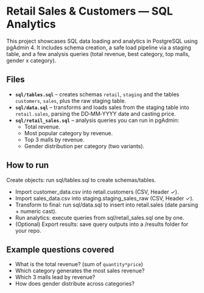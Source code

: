 # Retail Sales & Customers — SQL Analytics

This project showcases SQL data loading and analytics in PostgreSQL using pgAdmin 4. It includes schema creation, a safe load pipeline via a staging table, and a few analysis queries (total revenue, best category, top malls, gender x category).

## Files
- **`sql/tables.sql`** – creates schemas `retail`, `staging` and the tables `customers`, `sales`, plus the raw staging table.
- **`sql/data.sql`** – transforms and loads sales from the staging table into `retail.sales`, parsing the DD‑MM‑YYYY date and casting price.
- **`sql/retail_sales.sql`** – analysis queries you can run in pgAdmin:
  - Total revenue.
  - Most popular category by revenue. 
  - Top 3 malls by revenue.
  - Gender distribution per category (two variants). 
## How to run 

Create objects: run sql/tables.sql to create schemas/tables.


-	Import customer_data.csv into retail.customers (CSV, Header ✓).
-	Import sales_data.csv into staging.staging_sales_raw (CSV, Header ✓).
-	Transform to final: run sql/data.sql to insert into retail.sales (date parsing + numeric cast).
-	Run analytics: execute queries from sql/retail_sales.sql one by one.
-	(Optional) Export results: save query outputs into a /results folder for your repo.

## Example questions covered
- What is the total revenue? (sum of `quantity*price`)   
- Which category generates the most sales revenue? 
- Which 3 malls lead by revenue? 
- How does gender distribute across categories? 
